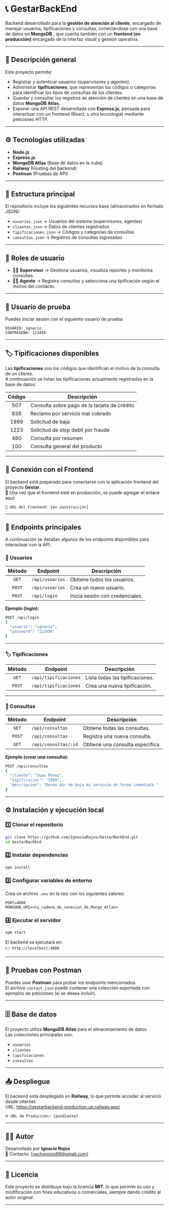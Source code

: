 # 📞 GestarBackEnd

Backend desarrollado para la **gestión de atención al cliente**, encargado de manejar usuarios, tipificaciones y consultas, conectándose con una base de datos en **MongoDB**
, que cuenta también con un **frontend (en producción)** encargado de la interfaz visual y gestión operativa.

---

## 🚀 Descripción general

Este proyecto permite:
- Registrar y autenticar usuarios (supervisores y agentes).
- Administrar **tipificaciones**, que representan los códigos o categorías para identificar los tipos de consultas de los clientes.
- Guardar y consultar los registros de atención de clientes en una base de datos **MongoDB Atlas**.
- Exponer una API REST desarrollada con **Express.js**, pensada para interactuar con un frontend (React, u otra tecnología) mediante peticiones HTTP.

---

## ⚙️ Tecnologías utilizadas

- **Node.js**  
- **Express.js**  
- **MongoDB Atlas** (Base de datos en la nube)  
- **Railway** (Hosting del backend)  
- **Postman** (Pruebas de API)  

---

## 🧠 Estructura principal

El repositorio incluye los siguientes recursos base (almacenados en formato JSON):

- `usuarios.json` → Usuarios del sistema (supervisores, agentes)  
- `clientes.json` → Datos de clientes registrados  
- `tipificaciones.json` → Códigos y categorías de consultas  
- `consultas.json` → Registros de consultas ingresadas  

---

## 🧩 Roles de usuario

- 👨‍💼 **Supervisor** → Gestiona usuarios, visualiza reportes y monitorea consultas.  
- 🧑‍💻 **Agente** → Registra consultas y selecciona una tipificación según el motivo del contacto.

---

## 🔐 Usuario de prueba

Puedes iniciar sesión con el siguiente usuario de prueba:

```
USUARIO: ignacio  
CONTRASEÑA: 123456
```

---

## 🏷️ Tipificaciones disponibles

Las **tipificaciones** son los códigos que identifican el motivo de la consulta de un cliente.  
A continuación se listan las tipificaciones actualmente registradas en la base de datos:

| Código | Descripción                              |
|:-------:|-------------------------------------------|
| 507     | Consulta sobre pago de la tarjeta de crédito |
| 838     | Reclamo por servicio mal cobrado          |
| 1999    | Solicitud de baja                         |
| 1223    | Solicitud de stop debit por fraude         |
| 480     | Consulta por resumen                      |
| 100     | Consulta general del producto             |

---

## 🔗 Conexión con el Frontend

El backend está preparado para conectarse con la aplicación frontend del proyecto **Gestar**.  
🧩 Una vez que el frontend esté en producción, se puede agregar el enlace aquí:

```
🔗 URL del Frontend: [en construcción]
```

---

## 📡 Endpoints principales

A continuación se detallan algunos de los endpoints disponibles para interactuar con la API.

### 👥 Usuarios
| Método | Endpoint           | Descripción                      |
|:-------:|--------------------|----------------------------------|
| `GET`  | `/api/usuarios`    | Obtiene todos los usuarios.      |
| `POST` | `/api/usuarios`    | Crea un nuevo usuario.           |
| `POST` | `/api/login`       | Inicia sesión con credenciales.  |

**Ejemplo (login):**
```bash
POST /api/login
{
  "usuario": "ignacio",
  "password": "123456"
}
```

---

### 🏷️ Tipificaciones
| Método | Endpoint                  | Descripción                            |
|:-------:|---------------------------|----------------------------------------|
| `GET`  | `/api/tipificaciones`     | Lista todas las tipificaciones.        |
| `POST` | `/api/tipificaciones`     | Crea una nueva tipificación.           |

---

### 💬 Consultas
| Método | Endpoint               | Descripción                            |
|:-------:|------------------------|----------------------------------------|
| `GET`  | `/api/consultas`       | Obtiene todas las consultas.           |
| `POST` | `/api/consultas`       | Registra una nueva consulta.           |
| `GET`  | `/api/consultas/:id`   | Obtiene una consulta específica.       |

**Ejemplo (crear una consulta):**
```bash
POST /api/consultas
{
  "cliente": "Juan Pérez",
  "tipificacion": "1999",
  "descripcion": "Deseo dar de baja mi servicio de forma inmediata."
}
```

---

## ⚙️ Instalación y ejecución local

### 1️⃣ Clonar el repositorio
```bash
git clone https://github.com/IgnacioRojos/GestarBackEnd.git
cd GestarBackEnd
```

### 2️⃣ Instalar dependencias
```bash
npm install
```

### 3️⃣ Configurar variables de entorno
Crea un archivo `.env` en la raíz con los siguientes valores:

```
PORT=4000
MONGODB_URI=<tu_cadena_de_conexion_de_Mongo_Atlas>
```

### 4️⃣ Ejecutar el servidor
```bash
npm start
```

El backend se ejecutará en:  
👉 `http://localhost:4000`

---

## 🧪 Pruebas con Postman

Puedes usar **Postman** para probar los endpoints mencionados.  
El archivo `contact.json` puede contener una colección exportada con ejemplos de peticiones (si se desea incluir).

---

## 🗄️ Base de datos

El proyecto utiliza **MongoDB Atlas** para el almacenamiento de datos.  
Las colecciones principales son:
- `usuarios`
- `clientes`
- `tipificaciones`
- `consultas`

---

## 📤 Despliegue

El backend está desplegado en **Railway**, lo que permite acceder al servicio desde internet.  
URL: https://gestarbackend-production.up.railway.app/

```
🌐 URL de Producción: [pendiente]
```

---

## 👨‍💻 Autor

Desarrollado por **Ignacio Rojos**  
📧 Contacto: [nachorojos99@gmail.com]

---

## 🧾 Licencia

Este proyecto se distribuye bajo la licencia **MIT**, lo que permite su uso y modificación con fines educativos o comerciales, siempre dando crédito al autor original.

---
